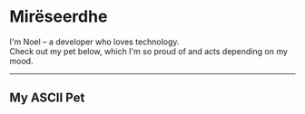 # Mirëseerdhe

I'm Noel – a developer who loves technology.  
Check out my pet below, which I'm so proud of and acts depending on my mood.

---

## My ASCII Pet

